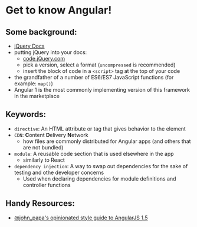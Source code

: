 # Get to know Angular! 

## Some background:
- [jQuery Docs](jQuery.com)
- putting jQuery into your docs:
    - [code.jQuery.com](code.jQuery.com)
    - pick a version, select a format (`uncompressed` is recommended)
    - insert the block of code in a `<script>` tag at the top of your code 
- the grandfather of a number of ES6/ES7 JavaScript functions (for example: `map()`)
- Angular 1 is the most commonly implementing version of this framework in the marketplace

## Keywords:
- `directive`: An HTML attribute or tag that gives behavior to the element
- `CDN`: **C**ontent **D**elivery **N**etwork
    - how files are commonly distributed for Angular apps (and others that are not bundled)
- `module`: A reusable code section that is used elsewhere in the app
    - similarly to React
- `dependency injection`: A way to swap out dependencies for the sake of testing and othe developer concerns
    - Used when declaring dependencies for module definitions and controller functions

## Handy Resources:
- [@john_papa's opinionated style guide to AngularJS 1.5](https://github.com/johnpapa/angular-styleguide)